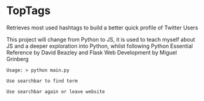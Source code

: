 # TopTags
Retrieves most used hashtags to build a better quick profile of Twitter Users


This project will change from Python to JS, it is used to teach myself about JS and a deeper exploration into Python, whilst following Python Essential Reference by David Beazley and Flask Web Development by Miguel Grinberg

```
Usage: > python main.py

Use searchbar to find term

Use searchbar again or leave website

```
